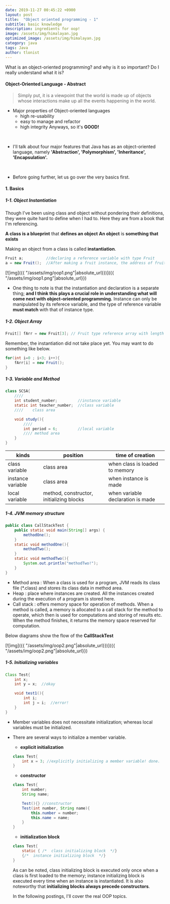 ```yaml
---
date: 2019-11-27 00:45:22 +0900
layout: post
title:  "Object oriented programming - 1"
subtitle: basic knowledge
description: ingredients for oop!
image: /assets/img/himalayan.jpg
optimized_image: /assets/img/himalayan.jpg
category: java
tags: Java
author: tlonist
---
```


What is an object-oriented programming? and why is it so important?
Do I really understand what it is?


#### Object-Oriented Language - Abstract
> Simply put, it is a viewpoint that the world is made up of objects whose interactions make up all the events happening in the world.

- Major properties of Object-oriented languages
    - high re-usability
    - easy to manage and refactor
    - high integrity
Anyways, so it's **GOOD!**
<br>

- I'll talk about four major features that Java has as an object-oriented language, namely **'Abstraction', 'Polymorphism', 'Inheritance', 'Encapsulation'.**
<br>


- Before going further, let us go over the very basics first.

#### 1. Basics

##### 1-1. Object Instantiation

Though I've been using class and object without pondering their definitions, they were quite hard to define when I had to. Here they are from a book that I'm referencing.

**A class is a blueprint** that **defines an object**
**An object** is **something that exists**

Making an object from a class is called **instantiation**.

```java
Fruit a;          //declaring a reference variable with type Fruit
a = new Fruit();  //After making a fruit instance, the address of fruit instance is saved in a
```

[![img]({{ "/assets/img/oop1.png"|absolute_url}})]({{ "/assets/img/oop1.png"|absolute_url}})

- One thing to note is that the instantiation and declaration is a separate thing; **and I think this plays a crucial role in understanding what will come next with object-oriented programming.** Instance can only be manipulated by its referece variable, and the type of reference variable **must match** with that of instance type. 

##### 1-2. Object Array

```java
Fruit[] fArr = new Fruit[3]; // Fruit type reference array with length 3
```
Remember, the instantiation did not take place yet. You may want to do something like below.

```java
for(int i=0 ; i<3; i++){
    fArr[i] = new Fruit();
}
```

##### 1-3. Variable and Method

```java
class SCSA{
    ////
    int student_number;         //instance variable
    static int teacher_number;  //class variable
    ////    class area

    void study(){
        ////
        int period = 6;         //local variable
        //// method area
    }
}
```
| kinds             | position                                 | time of creation                  |
|-------------------|------------------------------------------|-----------------------------------|
| class variable    | class area                               | when class is loaded to memory    |
| instance variable | class area                               | when instance is made             |
| local variable    | method, constructor, initializing blocks | when variable declaration is made |


##### 1-4. JVM memory structure

```java
public class CallStackTest {
    public static void main(String[] args) {
        methodOne();
    }
    static void methodOne(){
        methodTwo();
    }
    static void methodTwo(){
        System.out.println("methodTwo!");
    }
}
```

- Method area
    : When a class is used for a program, JVM reads its class file (*.class) and stores its class data in method area. 
- Heap
    : place where instances are created. All the instances created during the execution of a program is stored here.
- Call stack
    : offers memory space for operation of methods. When a method is called, a memory is allocated to a call stack for the method to operate, which then is used for computations and storing of results etc. When the method finishes, it returns the memory space reserved for computation.

Below diagrams show the flow of the **CallStackTest**

[![img]({{ "/assets/img/oop2.png"|absolute_url}})]({{ "/assets/img/oop2.png"|absolute_url}})

##### 1-5. Initializing variables

```java
Class Test{
    int x;
    int y = x;  //okay

    void test1(){
        int i;
        int j = i;  //error!
    }
}
```
- Member variables does not necessitate initialization; whereas local variables must be initialized. 
- There are several ways to initialize a member variable.
    - __explicit initialization__
    ```java
    class Test{
        int x = 3; //explicitly initializing a member variable! done.
    }
    ```
    - **constructor**
    ```java
    class Test{
        int number;
        String name;

        Test(){} //constructor
        Test(int number, String name){
            this.number = number;
            this.name = name;
        }
    }
    ```

    - **initialization block**
    ```java
    class Test{
        static { /*  class initializing block  */}
        {/*  instance initializing block  */}
    }
    ```
    As can be noted, class initializing block is executed only once when a class is first loaded to the memory; instance initializing block is executed every time when an instance is instantiated. 
    It is also noteworthy that **initializing blocks always precede constructors**.
    <br>

    In the following postings, I'll cover the real OOP topics.